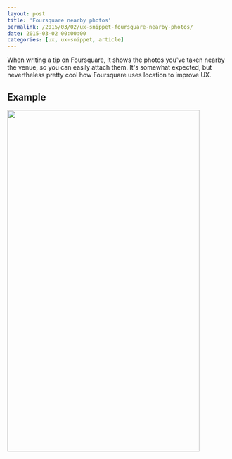 ```yaml
---
layout: post
title: 'Foursquare nearby photos'
permalink: /2015/03/02/ux-snippet-foursquare-nearby-photos/
date: 2015-03-02 00:00:00
categories: [ux, ux-snippet, article]
---
```


When writing a tip on Foursquare, it shows the photos you've taken nearby the venue, so you can easily attach them.
It's somewhat expected, but nevertheless pretty cool how Foursquare uses location to improve UX.

## Example

<img
  src="https://image.jimcdn.com/app/cms/image/transf/dimension=437x10000:format=jpg/path/se42d1516dcb4082b/image/i702224781910568b/version/1425329100/image.jpg"
  width="437"
  height="777"/>
